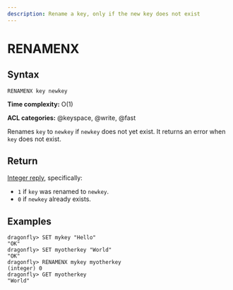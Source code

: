 ```yaml
---
description: Rename a key, only if the new key does not exist
---
```


# RENAMENX

## Syntax

    RENAMENX key newkey

**Time complexity:** O(1)

**ACL categories:** @keyspace, @write, @fast

Renames `key` to `newkey` if `newkey` does not yet exist.
It returns an error when `key` does not exist.

## Return

[Integer reply](https://redis.io/docs/reference/protocol-spec/#integers), specifically:

* `1` if `key` was renamed to `newkey`.
* `0` if `newkey` already exists.

## Examples

```shell
dragonfly> SET mykey "Hello"
"OK"
dragonfly> SET myotherkey "World"
"OK"
dragonfly> RENAMENX mykey myotherkey
(integer) 0
dragonfly> GET myotherkey
"World"
```
